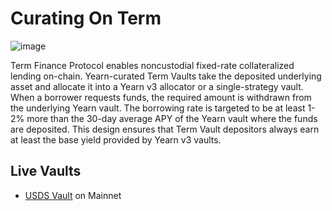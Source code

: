 # Curating On Term

![image](/img/curating/term.jpg)

Term Finance Protocol enables noncustodial fixed-rate collateralized lending on-chain. Yearn-curated Term Vaults take the deposited underlying asset and allocate it into a Yearn v3 allocator or a single-strategy vault. When a borrower requests funds, the required amount is withdrawn from the underlying Yearn vault. The borrowing rate is targeted to be at least 1-2% more than the 30-day average APY of the Yearn vault where the funds are deposited. This design ensures that Term Vault depositors always earn at least the base yield provided by Yearn v3 vaults.

## Live Vaults

- [USDS Vault](https://app.term.finance/vaults/0xe852db931ac6f02490a32695f09ee79a31f53821/1) on Mainnet
